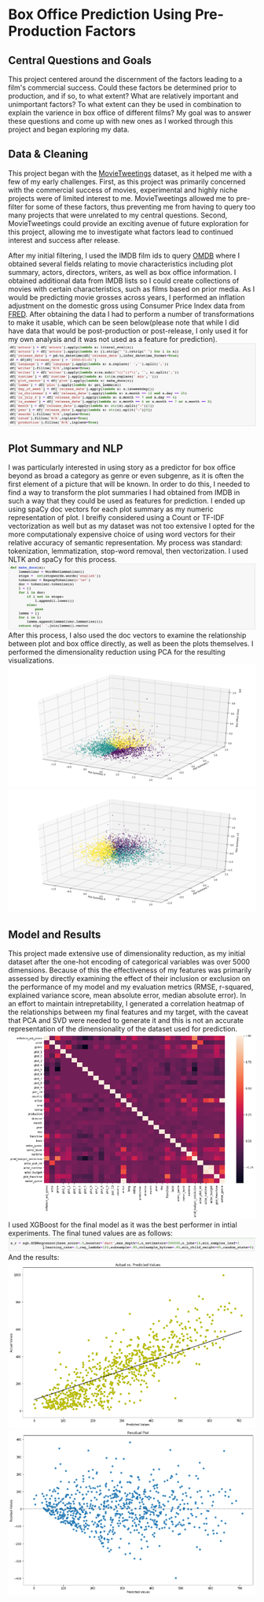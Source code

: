 # Box Office Prediction Using Pre-Production Factors
## Central Questions and Goals
This project centered around the discernment of the factors leading to a film's commercial success. Could these factors be determined prior to production, and if so, to what extent? What are relatively important and unimportant factors? To what extent can they be used in combination to explain the varience in box office of different films? My goal was to answer these questions and come up with new ones as I worked through this project and began exploring my data.
## Data & Cleaning
This project began with the [MovieTweetings](https://github.com/sidooms/MovieTweetings) dataset, as it helped me with a few of my early challenges. First, as this project was primarily concerned with the commercial success of movies, experimental and highly niche projects were of limited interest to me. MovieTweetings allowed me to pre-filter for some of these factors, thus preventing me from having to query too many projects that were unrelated to my central questions. Second, MovieTweetings could provide an exciting avenue of future exploration for this project, allowing me to investigate what factors lead to continued interest and success after release.

After my initial filtering, I used the IMDB film ids to query [OMDB](http://www.omdbapi.com/) where I obtained several fields relating to movie characteristics including plot summary, actors, directors, writers, as well as box office information. I obtained additional data from IMDB lists so I could create collections of movies with certain characteristics, such as films based on prior media. As I would be predicting movie grosses across years, I performed an inflation adjustment on the domestic gross using Consumer Price Index data from [FRED](https://fred.stlouisfed.org/categories/9). After obtaining the data I had to perform a number of transformations to make it usable, which can be seen below(please note that while I did have data that would be post-production or post-release, I only used it for my own analysis and it was not used as a feature for prediction).
![cleaning functions](images/cleaning.jpeg?raw=true "Title")

## Plot Summary and NLP
I was particularly interested in using story as a predictor for box office beyond as broad a category as genre or even subgenre, as it is often the first element of a picture that will be known. In order to do this, I needed to find a way to transform the plot summaries I had obtained from IMDB in such a way that they could be used as features for prediction. I ended up using spaCy doc vectors for each plot summary as my numeric representation of plot. I breifly considered using a Count or TF-IDF vectorization as well but as my dataset was not too extensive I opted for the more computationaly expensive choice of using word vectors for their relative accuracy of semantic representation. My process was standard: tokenization, lemmatization, stop-word removal, then vectorization. I used NLTK and spaCy for this process.
![cleaning functions](images/doc_creation.jpeg?raw=true "Title")
After this process, I also used the doc vectors to examine the relationship between plot and box office directly, as well as been the plots themselves. I performed the dimensionality reduction using PCA for the resulting visualizations.
![cleaning functions](images/box_story.png?raw=true "Title")
![cleaning functions](images/story.png?raw=true "Title")

## Model and Results
This project made extensive use of dimensionality reduction, as my initial dataset after the one-hot encoding of categorical variables was over 5000 dimensions. Because of this the effectiveness of my features was primarily assessed by directly examining the effect of their inclusion or exclusion on the performance of my model and my evaluation metrics (RMSE, r-squared, explained variance score, mean absolute error, median absolute error). In an effort to maintain intrepretability, I generated a correlation heatmap of the relationships between my final features and my target, with the caveat that PCA and SVD were needed to generate it and this is not an accurate representation of the dimensionality of the dataset used for prediction.
![cleaning functions](images/corr_map.png?raw=true "Title")
I used XGBoost for the final model as it was the best performer in intial experiments. The final tuned values are as follows:
![cleaning functions](images/regressor.jpeg?raw=true "Title")
And the results:
![cleaning functions](images/pva.png?raw=true "Title")
![cleaning functions](images/residual_plot.png?raw=true "Title")



